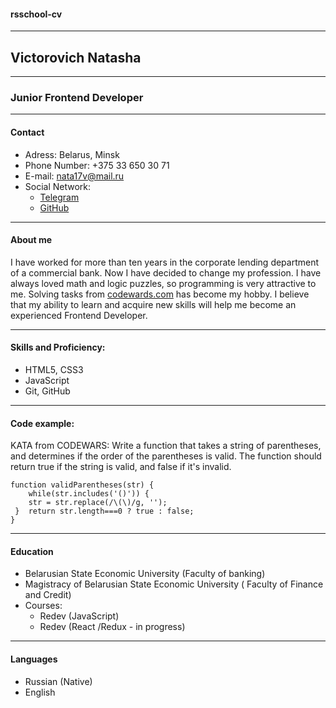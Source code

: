 #### rsschool-cv
---
## Victorovich Natasha
---
### Junior Frontend Developer
---
#### Contact
* Adress: Belarus, Minsk
* Phone Number: +375 33 650 30 71
* E-mail: nata17v@mail.ru
* Social Network:
    * [Telegram](https://t.me/natavictorovich)
    * [GitHub](https://github.com/Natashulik)
---
#### About me


I have worked for more than ten years in the corporate lending department of a commercial bank. Now I have decided to change my profession. I have always loved math and logic puzzles, so programming is very attractive to me. Solving tasks from [codewards.com](https://www.codewars.com/) has become my hobby. I believe that my ability to learn and acquire new skills will help me become an experienced Frontend Developer.


---
#### Skills and Proficiency:
* HTML5, CSS3
* JavaScript 
* Git, GitHub
---
#### Code example:
KATA from CODEWARS: Write a function that takes a string of parentheses, and determines if the order of the parentheses is valid. The function should return true if the string is valid, and false if it's invalid.

    function validParentheses(str) {
        while(str.includes('()')) {
        str = str.replace(/\(\)/g, '');
     }  return str.length===0 ? true : false;
    }

---
#### Education
* Belarusian State Economic University (Faculty of banking)
* Magistracy of Belarusian State Economic University  (
Faculty of Finance and Credit)
* Courses:
  * Redev (JavaScript)
  * Redev (React /Redux - in progress)

---
#### Languages


* Russian (Native)
* English 
